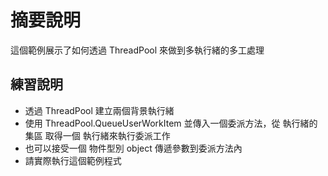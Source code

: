 # 摘要說明

這個範例展示了如何透過 ThreadPool 來做到多執行緒的多工處理

## 練習說明

* 透過 ThreadPool 建立兩個背景執行緒
* 使用 ThreadPool.QueueUserWorkItem 並傳入一個委派方法，從 執行緒的集區 取得一個 執行緒來執行委派工作
* 也可以接受一個 物件型別 object 傳遞參數到委派方法內
* 請實際執行這個範例程式
  